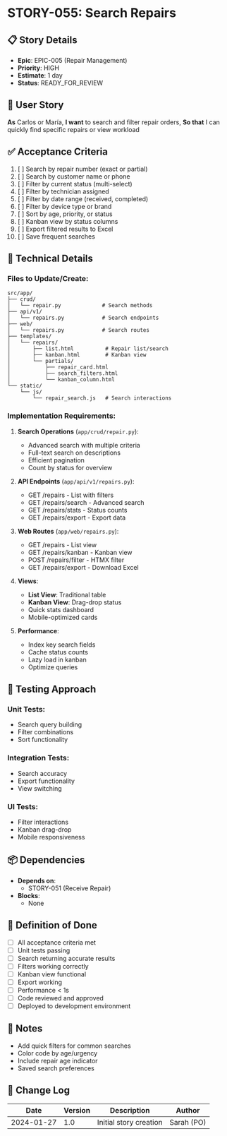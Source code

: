# STORY-055: Search Repairs

## 📋 Story Details
- **Epic**: EPIC-005 (Repair Management)
- **Priority**: HIGH
- **Estimate**: 1 day
- **Status**: READY_FOR_REVIEW

## 🎯 User Story
**As** Carlos or María,
**I want** to search and filter repair orders,
**So that** I can quickly find specific repairs or view workload

## ✅ Acceptance Criteria
1. [ ] Search by repair number (exact or partial)
2. [ ] Search by customer name or phone
3. [ ] Filter by current status (multi-select)
4. [ ] Filter by technician assigned
5. [ ] Filter by date range (received, completed)
6. [ ] Filter by device type or brand
7. [ ] Sort by age, priority, or status
8. [ ] Kanban view by status columns
9. [ ] Export filtered results to Excel
10. [ ] Save frequent searches

## 🔧 Technical Details

### Files to Update/Create:
```
src/app/
├── crud/
│   └── repair.py             # Search methods
├── api/v1/
│   └── repairs.py            # Search endpoints
├── web/
│   └── repairs.py            # Search routes
├── templates/
│   └── repairs/
│       ├── list.html          # Repair list/search
│       ├── kanban.html        # Kanban view
│       └── partials/
│           ├── repair_card.html
│           ├── search_filters.html
│           └── kanban_column.html
└── static/
    └── js/
        └── repair_search.js   # Search interactions
```

### Implementation Requirements:

1. **Search Operations** (`app/crud/repair.py`):
   - Advanced search with multiple criteria
   - Full-text search on descriptions
   - Efficient pagination
   - Count by status for overview

2. **API Endpoints** (`app/api/v1/repairs.py`):
   - GET /repairs - List with filters
   - GET /repairs/search - Advanced search
   - GET /repairs/stats - Status counts
   - GET /repairs/export - Export data

3. **Web Routes** (`app/web/repairs.py`):
   - GET /repairs - List view
   - GET /repairs/kanban - Kanban view
   - POST /repairs/filter - HTMX filter
   - GET /repairs/export - Download Excel

4. **Views**:
   - **List View**: Traditional table
   - **Kanban View**: Drag-drop status
   - Quick stats dashboard
   - Mobile-optimized cards

5. **Performance**:
   - Index key search fields
   - Cache status counts
   - Lazy load in kanban
   - Optimize queries

## 🧪 Testing Approach

### Unit Tests:
- Search query building
- Filter combinations
- Sort functionality

### Integration Tests:
- Search accuracy
- Export functionality
- View switching

### UI Tests:
- Filter interactions
- Kanban drag-drop
- Mobile responsiveness

## 📦 Dependencies
- **Depends on**:
  - STORY-051 (Receive Repair)
- **Blocks**:
  - None

## 🎯 Definition of Done
- [ ] All acceptance criteria met
- [ ] Unit tests passing
- [ ] Search returning accurate results
- [ ] Filters working correctly
- [ ] Kanban view functional
- [ ] Export working
- [ ] Performance < 1s
- [ ] Code reviewed and approved
- [ ] Deployed to development environment

## 📝 Notes
- Add quick filters for common searches
- Color code by age/urgency
- Include repair age indicator
- Saved search preferences

## 🔄 Change Log
| Date | Version | Description | Author |
|------|---------|-------------|--------|
| 2024-01-27 | 1.0 | Initial story creation | Sarah (PO) |

